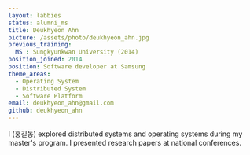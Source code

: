 ```yaml
---
layout: labbies
status: alumni_ms
title: Deukhyeon Ahn
picture: /assets/photo/deukhyeon_ahn.jpg
previous_training:
  MS : Sungkyunkwan University (2014)
position_joined: 2014
position: Software developer at Samsung
theme_areas:
  - Operating System
  - Distributed System
  - Software Platform
email: deukhyeon_ahn@gmail.com
github: deukhyeon_ahn
---
```


I (홍길동) explored distributed systems and operating systems during my master's program. I presented research papers at national conferences.